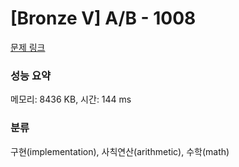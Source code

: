 # [Bronze V] A/B - 1008 

[문제 링크](https://www.acmicpc.net/problem/1008) 

### 성능 요약

메모리: 8436 KB, 시간: 144 ms

### 분류

구현(implementation), 사칙연산(arithmetic), 수학(math)

